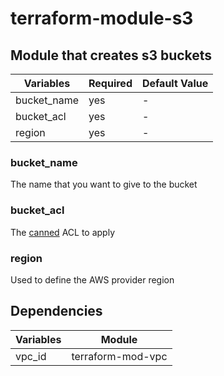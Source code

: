 terraform-module-s3
====

## Module that creates s3 buckets

Variables |  Required | Default Value |
---|---|---
bucket_name | yes | - |
bucket_acl | yes | - |
region  | yes | - | 

### bucket_name
The name that you want to give to the bucket

### bucket_acl
The [canned](https://docs.aws.amazon.com/AmazonS3/latest/dev/acl-overview.html#canned-acl) ACL to apply  

### region
Used to define the AWS provider region


## Dependencies

Variables  | Module |
---|---|
vpc_id | terraform-mod-vpc |

